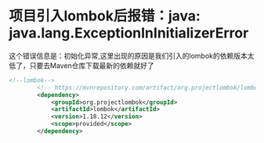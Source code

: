 # 项目引入lombok后报错：java: java.lang.ExceptionInInitializerError
这个错误信息是：初始化异常,这里出现的原因是我们引入的lombok的依赖版本太低了，只要去Maven仓库下载最新的依赖就好了
``` xml
<!--lombok-->
        <!-- https://mvnrepository.com/artifact/org.projectlombok/lombok -->
        <dependency>
            <groupId>org.projectlombok</groupId>
            <artifactId>lombok</artifactId>
            <version>1.18.12</version>
            <scope>provided</scope>
        </dependency>
```